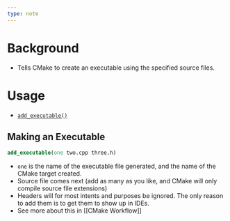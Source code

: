 ```yaml
---
type: note
---
```

# Background
- Tells CMake to create an executable using the specified source files. 

# Usage
- [`add_executable()`](https://cmake.org/cmake/help/latest/command/add_executable.html#command:add_executable "add_executable")
## Making an Executable
```cmake
add_executable(one two.cpp three.h)
```
- `one` is the name of the executable file generated, and the name of the CMake target created.
- Source file comes next (add as many as you like, and CMake will only compile source file extensions)
- Headers will for most intents and purposes be ignored. The only reason to add them is to get them to show up in IDEs. 
- See more about this in [[CMake Workflow]]